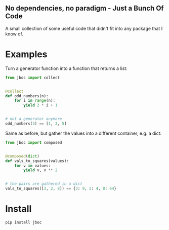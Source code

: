 ## No dependencies, no paradigm - Just a Bunch Of Code

A small collection of some useful code that didn't fit into any package that I know of.

# Examples

Turn a generator function into a function that returns a list:

```python
from jboc import collect


@collect
def odd_numbers(n):
    for i in range(n):
        yield 2 * i + 1


# not a generator anymore
odd_numbers(3) == [1, 3, 5] 
```

Same as before, but gather the values into a different container, e.g. a dict:

```python
from jboc import composed


@composed(dict)
def vals_to_squares(values):
    for v in values:
        yield v, v ** 2


# the pairs are gathered in a dict
vals_to_squares([3, 2, 8]) == {3: 9, 2: 4, 8: 64}
```

# Install

```shell
pip install jboc
```
